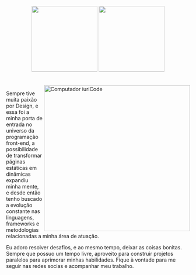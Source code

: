 <div align="center">
  <img height="180em" src="https://github-readme-stats.vercel.app/api?username=GiuliaAmaral&show_icons=true&theme=tokyonight&include_all_commits=true&count_private=true"/>
  <img height="180em" src="https://github-readme-stats.vercel.app/api/top-langs/?username=GiuliaAmaral&layout=compact&langs_count=7&theme=tokyonight"/>
  <br/><br/><br/>
</div>

<img src="https://raw.githubusercontent.com/MicaelliMedeiros/micaellimedeiros/master/image/computer-illustration.png" min-width="400px" max-width="400px" width="400px" align="right" alt="Computador iuriCode">

<p align="left"> 
 Sempre tive muita paixão por Design, e essa foi a minha porta de entrada no universo da programação front-end, a possibilidade de transformar páginas estáticas em dinâmicas expandiu minha mente, e desde então tenho buscado a evolução constante nas linguagens, frameworks e metodologias relacionadas a minha área de atuação.
</p>

<p align="left">
Eu adoro resolver desafios, e ao mesmo tempo, deixar as coisas bonitas. Sempre que possuo um tempo livre, aproveito para construir projetos paralelos para aprimorar minhas habilidades. Fique à vontade para me seguir nas redes socias e acompanhar meu trabalho.
</p>

